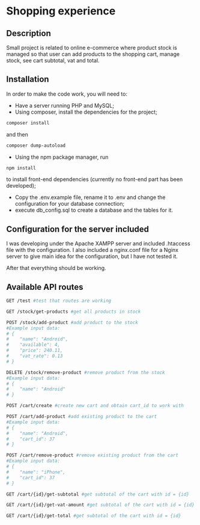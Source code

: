 # Shopping experience

## Description
Small project is related to online e-commerce where product stock is managed so that user can add products to the shopping cart, manage stock, see cart subtotal, vat and total.

## Installation
In order to make the code work, you will need to:
- Have a server running PHP and MySQL;
- Using composer, install the dependencies for the project;
```bash
composer install
```
and then
```bash
composer dump-autoload
```
- Using the npm package manager, run
```bash
npm install
```
to install front-end dependencies (currently no front-end part has been developed);
- Copy the .env.example file, rename it to .env and change the configuration for your database connection;
- execute db_config.sql to create a database and the tables for it.

## Configuration for the server included
I was developing under the Apache XAMPP server and included .htaccess file with the configuration.
I also included a nginx.conf file for a Nginx server to give main idea for the configuration, but I have not tested it.

After that everything should be working.

## Available API routes
```bash
GET /test #test that routes are working
```
```bash
GET /stock/get-products #get all products in stock
```
```bash
POST /stock/add-product #add product to the stock
#Example input data:
# {
#    "name": "Android",
#    "available": 4,
#    "price": 240.11,
#    "vat_rate": 0.13
# }
```
```bash
DELETE /stock/remove-product #remove product from the stock
#Example input data:
# {
#    "name": "Android"
# }
```
```bash
POST /cart/create #create new cart and obtain cart_id to work with
```
```bash
POST /cart/add-product #add existing product to the cart
#Example input data:
# {
#    "name": "Android",
#    "cart_id": 37
# }
```
```bash
POST /cart/remove-product #remove existing product from the cart
#Example input data:
# {
#    "name": "iPhone",
#    "cart_id": 37
# }
```
```bash
GET /cart/{id}/get-subtotal #get subtotal of the cart with id = {id}
```
```bash
GET /cart/{id}/get-vat-amount #get subtotal of the cart with id = {id}
```
```bash
GET /cart/{id}/get-total #get subtotal of the cart with id = {id}
```